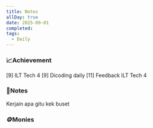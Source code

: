 ```yaml
---
title: Notes
allDay: true
date: 2025-09-01
completed:
tags:
  - Daily
---
```

### 📈Achievement
[9] ILT Tech 4
[9] Dicoding daily
[11] Feedback ILT Tech 4
### 📖Notes
Kerjain apa gitu kek buset
### 🪙Monies
